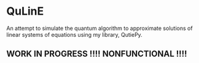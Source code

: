 # QuLinE
 An attempt to simulate the quantum algorithm to approximate solutions of linear systems of equations using my library, QutiePy.
 
 ## WORK IN PROGRESS !!!! NONFUNCTIONAL !!!!
